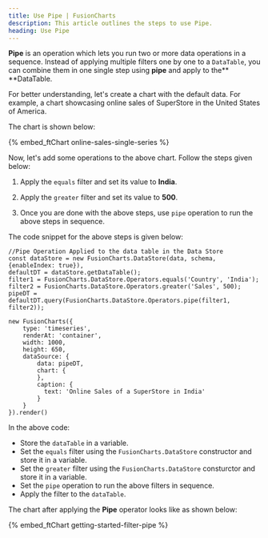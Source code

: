 ```yaml
---
title: Use Pipe | FusionCharts
description: This article outlines the steps to use Pipe.
heading: Use Pipe
---
```


**Pipe** is an operation which lets you run two or more data operations in a sequence. Instead of applying multiple filters one by one to a `DataTable`, you can combine them in one single step using **pipe** and apply to the** **DataTable. 

For better understanding, let's create a chart with the default data. For example, a chart showcasing online sales of SuperStore in the United States of America.

The chart is shown below:

{% embed_ftChart online-sales-single-series %}

Now, let's add some operations to the above chart. Follow the steps given below:

1. Apply the `equals` filter and set its value to **India**.

2. Apply the `greater` filter and set its value to **500**.

3. Once you are done with the above steps, use `pipe` operation to run the above steps in sequence.

The code snippet for the above steps is given below:

```
//Pipe Operation Applied to the data table in the Data Store
const dataStore = new FusionCharts.DataStore(data, schema, {enableIndex: true}),
defaultDT = dataStore.getDataTable();
filter1 = FusionCharts.DataStore.Operators.equals('Country', 'India');
filter2 = FusionCharts.DataStore.Operators.greater('Sales', 500);
pipeDT = defaultDT.query(FusionCharts.DataStore.Operators.pipe(filter1, filter2));

new FusionCharts({
    type: 'timeseries',
    renderAt: 'container',
    width: 1000,
    height: 650,
    dataSource: {
        data: pipeDT,
        chart: {
        },
        caption: {
          text: 'Online Sales of a SuperStore in India'
        }
    }
}).render()  
```

In the above code:

* Store the `dataTable` in a variable.
* Set the `equals` filter using the `FusionCharts.DataStore` constructor and store it in a variable.
* Set the `greater` filter using the `FusionCharts.DataStore` consturctor and store it in a variable.
* Set the `pipe` operation to run the above filters in sequence.
* Apply the filter to the `dataTable`.

The chart after applying the **Pipe** operator looks like as shown below:

{% embed_ftChart getting-started-filter-pipe %}
